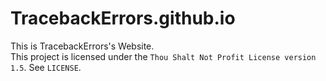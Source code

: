 # TracebackErrors.github.io
This is TracebackErrors's Website.<br>
This project is licensed under the `Thou Shalt Not Profit License version 1.5`. See `LICENSE`.
